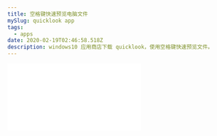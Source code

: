 ```yaml
---
title: 空格键快速预览电脑文件
mySlug: quicklook app
tags:
  - apps
date: 2020-02-19T02:46:58.518Z
description: windows10 应用商店下载 quicklook，使用空格键快速预览文件。
---
```

<div class="iframe-wrapper">
<iframe src="//player.bilibili.com/player.html?aid=89916676&cid=153572009&page=1" scrolling="no" border="0" frameborder="no" framespacing="0" allowfullscreen="true"></iframe></div>
